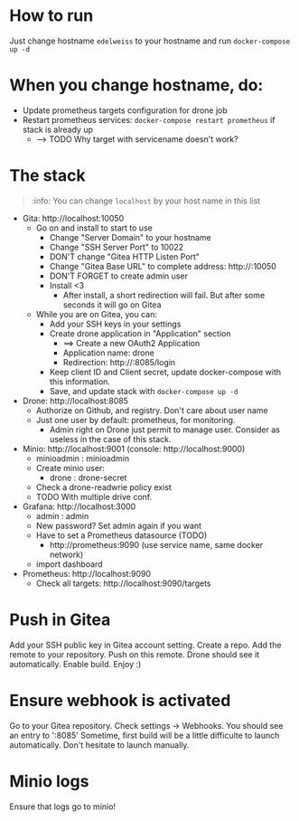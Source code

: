 # How to run
Just change hostname `edelweiss` to your hostname and run `docker-compose up -d`

# When you change hostname, do:
- Update prometheus targets configuration for drone job
- Restart prometheus services: `docker-compose restart prometheus` if stack is already up
    - --> TODO Why target with servicename doesn't work?

# The stack
> :info: You can change `localhost` by your host name in this list

- Gita: http://localhost:10050
    - Go on and install to start to use
        - Change "Server Domain" to your hostname
        - Change "SSH Server Port" to 10022
        - DON'T change "Gitea HTTP Listen Port"
        - Change "Gitea Base URL" to complete address: http://<hostname>:10050
        - DON'T FORGET to create admin user
        - Install <3
            - After install, a short redirection will fail. But after some seconds it will go on Gitea
    - While you are on Gitea, you can:
        - Add your SSH keys in your settings
        - Create drone application in "Application" section
            - ==> Create a new OAuth2 Application
            - Application name: drone
            - Redirection: http://<hostname>:8085/login
        - Keep client ID and Client secret, update docker-compose with this information.
        - Save, and update stack with `docker-compose up -d`
- Drone: http://localhost:8085
    - Authorize on Github, and registry. Don't care about user name
    - Just one user by default: prometheus, for monitoring.
        - Admin right on Drone just permit to manage user. Consider as useless in the case of this stack.
- Minio: http://localhost:9001 (console: http://localhost:9000)
    - minioadmin : minioadmin
    - Create minio user:
        - drone : drone-secret
    - Check a drone-readwrie policy exist
    - TODO With multiple drive conf.
- Grafana: http://localhost:3000
    - admin : admin
    - New password? Set admin again if you want
    - Have to set a Prometheus datasource (TODO)
        - http://prometheus:9090 (use service name, same docker network)
    - import dashboard
- Prometheus: http://localhost:9090
    - Check all targets: http://localhost:9090/targets

# Push in Gitea
Add your SSH public key in Gitea account setting.
Create a repo. Add the remote to your repository. Push on this remote.
Drone should see it automatically. Enable build. Enjoy :)

# Ensure webhook is activated
Go to your Gitea repository.
Check settings -> Webhooks.
You should see an entry to '<hostname>:8085'
Sometime, first build will be a little difficulte to launch automatically. Don't hesitate to launch manually.

# Minio logs
Ensure that logs go to minio!
